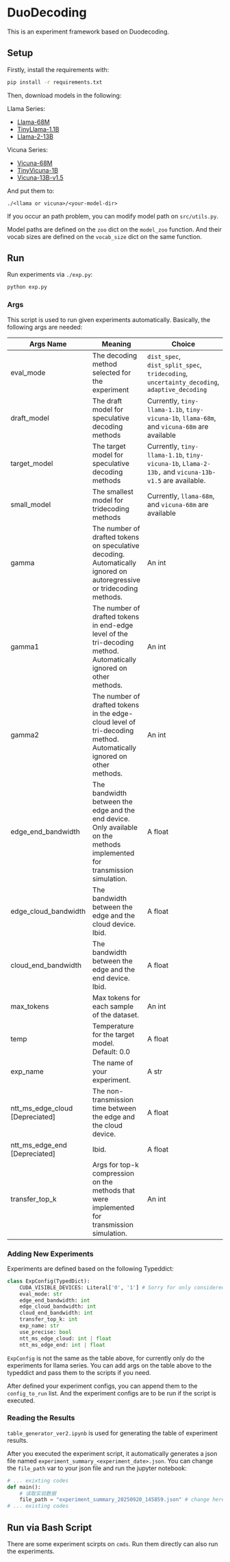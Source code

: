 # DuoDecoding

This is an experiment framework based on Duodecoding.

## Setup


Firstly, install the requirements with:
```bash
pip install -r requirements.txt
```

Then, download models in the following:

Llama Series:

- [Llama-68M](https://huggingface.co/JackFram/llama-68m)
- [TinyLlama-1.1B](https://huggingface.co/TinyLlama/TinyLlama-1.1B-Chat-v1.0)
- [Llama-2-13B](https://huggingface.co/meta-llama/Llama-2-13b)

Vicuna Series:

- [Vicuna-68M](https://huggingface.co/double7/vicuna-68m)
- [TinyVicuna-1B](https://huggingface.co/Jiayi-Pan/Tiny-Vicuna-1B)
- [Vicuna-13B-v1.5](https://huggingface.co/lmsys/vicuna-13b-v1.5)

And put them to:
```
./<llama or vicuna>/<your-model-dir>
```

If you occur an path problem, you can modify model path on `src/utils.py`.

Model paths are defined on the `zoo` dict on the `model_zoo` function. And their vocab sizes are defined on the `vocab_size` dict on the same function.

## Run


Run experiments via `./exp.py`:
```bash
python exp.py
```

### Args

This script is used to run given experiments automatically. Basically, the following args are needed:

| Args  Name                      | Meaning                                                      | Choice                                                       |
| ------------------------------- | ------------------------------------------------------------ | ------------------------------------------------------------ |
| eval_mode                       | The decoding method selected for the experiment              | `dist_spec`, `dist_split_spec`, `tridecoding`, `uncertainty_decoding`, `adaptive_decoding` |
| draft_model                     | The draft model for speculative decoding methods             | Currently, `tiny-llama-1.1b`, `tiny-vicuna-1b`, `llama-68m`,  and `vicuna-68m` are available |
| target_model                    | The target model for speculative decoding methods            | Currently, `tiny-llama-1.1b`, `tiny-vicuna-1b`, `Llama-2-13b,` and `vicuna-13b-v1.5` are available. |
| small_model                     | The smallest model for tridecoding methods                   | Currently, `llama-68m`,  and `vicuna-68m` are available      |
| gamma                           | The number of drafted tokens on speculative decoding. <br>Automatically ignored on autoregressive or tridecoding methods. | An int                                                       |
| gamma1                          | The number of drafted tokens in end-edge level of the tri-decoding method. <br>Automatically ignored on other methods. | An int                                                       |
| gamma2                          | The number of drafted tokens in the edge-cloud level of tri-decoding method. <br>Automatically ignored on other methods. | An int                                                       |
| edge_end_bandwidth              | The bandwidth between the edge and the end device. <br>Only available on the methods implemented for transmission simulation. | A float                                                      |
| edge_cloud_bandwidth            | The bandwidth between the edge and the cloud device. <br/>Ibid. | A float                                                      |
| cloud_end_bandwidth             | The bandwidth between the edge and the end device. <br>Ibid. | A float                                                      |
| max_tokens                      | Max tokens for each sample of the dataset.                   | An int                                                       |
| temp                            | Temperature for the target model. Default: 0.0               | A float                                                      |
| exp_name                        | The name of your experiment.                                 | A str                                                        |
| ntt_ms_edge_cloud [Depreciated] | The non-transmission time between the edge and the cloud device. | A float                                                      |
| ntt_ms_edge_end [Depreciated]   | Ibid.                                                        | A float                                                      |
| transfer_top_k                  | Args for top-k compression on the methods that were implemented for transmission simulation. | An int                                                       |


### Adding New Experiments

Experiments are defined based on the following Typeddict:
```python
class ExpConfig(TypedDict):
    CUDA_VISIBLE_DEVICES: Literal['0', '1'] # Sorry for only considered only for the machines having 1 or 2 gpus.
    eval_mode: str
    edge_end_bandwidth: int
    edge_cloud_bandwidth: int
    cloud_end_bandwidth: int
    transfer_top_k: int
    exp_name: str
    use_precise: bool
    ntt_ms_edge_cloud: int | float
    ntt_ms_edge_end: int | float
```

`ExpConfig` is not the same as the table above, for currently only do the experiments for llama series. You can add args on the table above to the typeddict and pass them to the scripts if you need.

After defined your experiment configs, you can append them to the `config_to_run` list. And the experiment configs are to be run if the script is executed.


### Reading the Results

`table_generator_ver2.ipynb` is used for generating the table of experiment results.

After you executed the experiment script, it automatically generates a json file named `experiment_summary_<experiment_date>.json`. You can change the `file_path` var to your json file and run the jupyter notebook:

```python
# ... exixting codes
def main():
    # 读取实验数据
    file_path = "experiment_summary_20250920_145859.json" # change heres
# ... existing codes
```

## Run via Bash Script

There are some experiment scirpts on `cmds`. Run them directly can also run the experiments.